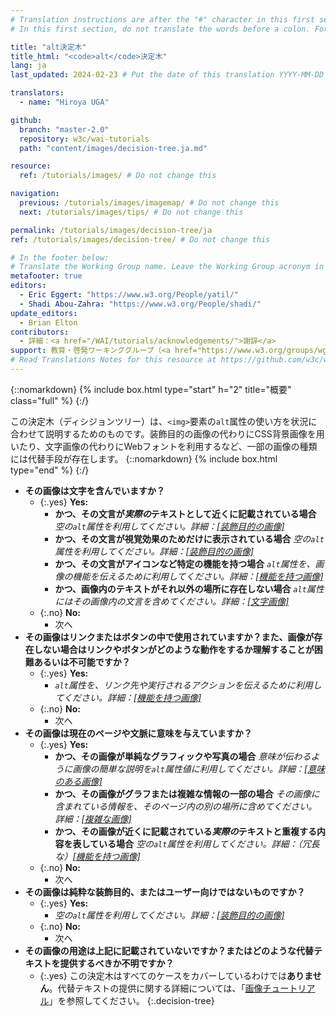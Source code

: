```yaml
---
# Translation instructions are after the "#" character in this first section. They are comments that do not show up in the web page. You do not need to translate the instructions after "#".
# In this first section, do not translate the words before a colon. For example, do not translate "title:". Do translate the text after "title:".

title: "alt決定木"
title_html: "<code>alt</code>決定木"
lang: ja
last_updated: 2024-02-23 # Put the date of this translation YYYY-MM-DD (with month in the middle)

translators:
  - name: "Hiroya UGA"

github:
  branch: "master-2.0"
  repository: w3c/wai-tutorials
  path: "content/images/decision-tree.ja.md"

resource:
  ref: /tutorials/images/ # Do not change this

navigation:
  previous: /tutorials/images/imagemap/ # Do not change this
  next: /tutorials/images/tips/ # Do not change this

permalink: /tutorials/images/decision-tree/ja
ref: /tutorials/images/decision-tree/ # Do not change this

# In the footer below:
# Translate the Working Group name. Leave the Working Group acronym in English.
metafooter: true
editors:
  - Eric Eggert: "https://www.w3.org/People/yatil/"
  - Shadi Abou-Zahra: "https://www.w3.org/People/shadi/"
update_editors:
  - Brian Elton
contributors:
  - 詳細：<a href="/WAI/tutorials/acknowledgements/">謝辞</a>
support: 教育・啓発ワーキンググループ（<a href="https://www.w3.org/groups/wg/eowg"><abbr title="Education and Outreach Working Group">EOWG</abbr></a>）によって開発されました。このプロジェクトは<a href="https://www.w3.org/WAI/ACT/">WAI-ACTプロジェクト</a>の支援を受けて開発され、<strong>欧州委員会<abbr title="Information Society Technologies">IST</abbr>プログラム</strong>の共同資金援助を受けています。
# Read Translations Notes for this resource at https://github.com/w3c/wai-tutorials#readme
---
```


{::nomarkdown}
{% include box.html type="start" h="2" title="概要" class="full" %}
{:/}

この決定木（ディシジョンツリー）は、`<img>`要素の`alt`属性の使い方を状況に合わせて説明するためのものです。装飾目的の画像の代わりにCSS背景画像を用いたり、文字画像の代わりにWebフォントを利用するなど、一部の画像の種類には代替手段が存在します。
{::nomarkdown}
{% include box.html type="end" %}
{:/}

- **その画像は文字を含んでいますか？**
  - {:.yes} **Yes:**
    - **かつ、その文言が*実際の*テキストとして近くに記載されている場合**
      _空の`alt`属性を利用してください。詳細：[[装飾目的の画像]](/tutorials/images/decorative/)_
    - **かつ、その文言が視覚効果のためだけに表示されている場合**
      _空の`alt`属性を利用してください。詳細：[[装飾目的の画像]](/tutorials/images/decorative/)_
    - **かつ、その文言がアイコンなど特定の機能を持つ場合**
      _`alt`属性を、画像の機能を伝えるために利用してください。詳細：[[機能を持つ画像]](/tutorials/images/functional/)_
    - **かつ、画像内のテキストがそれ以外の場所に存在しない場合** _`alt`属性にはその画像内の文言を含めてください。詳細：[[文字画像]](/tutorials/images/textual/#styled-text-decorative-effect)_
  - {:.no} **No:**
    - 次へ
- **その画像はリンクまたはボタンの中で使用されていますか？また、画像が存在しない場合はリンクやボタンがどのような動作をするか理解することが困難あるいは不可能ですか？**
  - {:.yes} **Yes:**
    - _`alt`属性を、リンク先や実行されるアクションを伝えるために利用してください。詳細：[[機能を持つ画像]](/tutorials/images/functional/)_
  - {:.no} **No:**
    - 次へ
- **その画像は現在のページや文脈に意味を与えていますか？**
  - {:.yes} **Yes:**
    - **かつ、その画像が単純なグラフィックや写真の場合**
      _意味が伝わるように画像の簡単な説明を`alt`属性値に利用してください。詳細：[[意味のある画像]](/tutorials/images/informative/)_
    - **かつ、その画像がグラフまたは複雑な情報の一部の場合**
      _その画像に含まれている情報を、そのページ内の別の場所に含めてください。詳細：[[複雑な画像]](/tutorials/images/complex/)_
    - **かつ、その画像が近くに記載されている*実際の*テキストと重複する内容を表している場合**
      _空の`alt`属性を利用してください。詳細：（冗長な）[[機能を持つ画像]](/tutorials/images/functional/#logo-image-within-link-text)_
  - {:.no} **No:**
    - 次へ
- **その画像は純粋な装飾目的、またはユーザー向けではないものですか？**
  - {:.yes} **Yes:**
    - _空の`alt`属性を利用してください。詳細：[[装飾目的の画像]](/tutorials/images/decorative/)_
  - {:.no} **No:**
    - 次へ
- **その画像の用途は上記に記載されていないですか？またはどのような代替テキストを提供するべきか不明ですか？**
  - {:.yes} この決定木はすべてのケースをカバーしているわけでは**ありません**。代替テキストの提供に関する詳細については、「[画像チュートリアル](/tutorials/images/)」を参照してください。
{:.decision-tree}
